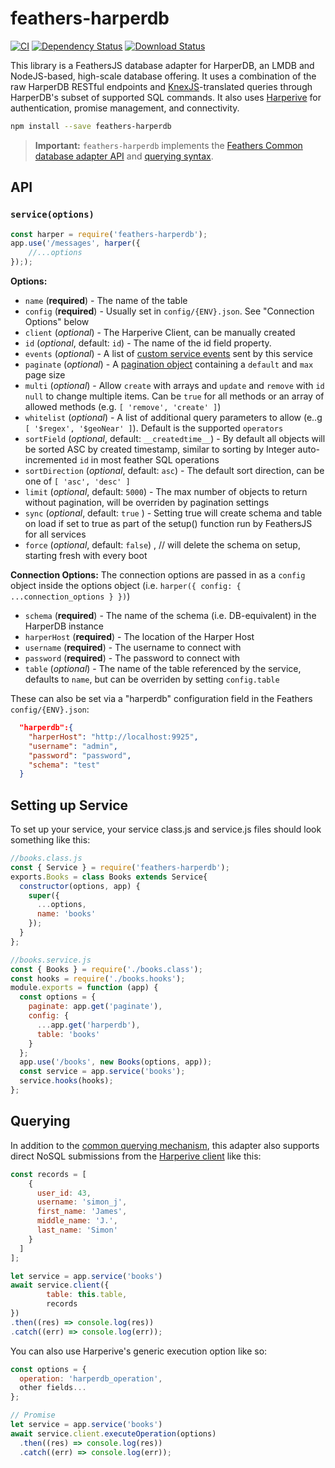 # feathers-harperdb
[![CI](https://github.com/jamesvillarrubia/feathers-harperdb/workflows/CI/badge.svg)](https://github.com/jamesvillarrubia/feathers-harperdb/actions?query=workflow%3ACI)
[![Dependency Status](https://img.shields.io/david/feathersjs-ecosystem/feathers-knex.svg?style=flat-square)](https://david-dm.org/feathersjs-ecosystem/feathers-knex)
[![Download Status](https://img.shields.io/npm/dm/feathers-knex.svg?style=flat-square)](https://www.npmjs.com/package/feathers-harperdb)

This library is a FeathersJS database adapter for HarperDB, an LMDB and NodeJS-based, high-scale database offering. It uses a combination of the raw HarperDB RESTful endpoints and [KnexJS](http://knexjs.org/)-translated queries through HarperDB's subset of supported SQL commands.  It also uses [Harperive](https://www.npmjs.com/package/harperive) for authentication, promise management, and connectivity.

```bash
npm install --save feathers-harperdb
```

> __Important:__ `feathers-harperdb` implements the [Feathers Common database adapter API](https://docs.feathersjs.com/api/databases/common.html) and [querying syntax](https://docs.feathersjs.com/api/databases/querying.html).
> 

## API

### `service(options)`


```js
const harper = require('feathers-harperdb');
app.use('/messages', harper({
    //...options
}););
```


__Options:__
- `name` (**required**) - The name of the table
- `config` (**required**) - Usually set in `config/{ENV}.json`. See "Connection Options" below
- `client` (*optional*) - The Harperive Client, can be manually created
- `id` (*optional*, default: `id`) - The name of the id field property.
- `events` (*optional*) - A list of [custom service events](https://docs.feathersjs.com/api/events.html#custom-events) sent by this service
- `paginate` (*optional*) - A [pagination object](https://docs.feathersjs.com/api/databases/common.html#pagination) containing a `default` and `max` page size
- `multi` (*optional*) - Allow `create` with arrays and `update` and `remove` with `id` `null` to change multiple items. Can be `true` for all methods or an array of allowed methods (e.g. `[ 'remove', 'create' ]`)
- `whitelist` (*optional*) - A list of additional query parameters to allow (e..g `[ '$regex', '$geoNear' ]`). Default is the supported `operators`
- `sortField` (*optional*, default: `__createdtime__`) - By default all objects will be sorted ASC by created timestamp, similar to sorting by Integer auto-incremented `id` in most feather SQL operations
- `sortDirection` (*optional*, default: `asc`) - The default sort direction, can be one of `[ 'asc', 'desc' ]`
- `limit` (*optional*, default: `5000`) - The max number of objects to return without pagination, will be overriden by pagination settings
- `sync` (*optional*, default: `true` ) - Setting true will create schema and table on load if set to true as part of the setup() function run by FeathersJS for all services
- `force` (*optional*, default: `false`) , // will delete the schema on setup, starting fresh with every boot


__Connection Options:__
The connection options are passed in as a `config` object inside the options object (i.e. `harper({ config: { ...connection_options } })`)
- `schema` (**required**) - The name of the schema (i.e. DB-equivalent) in the HarperDB instance
- `harperHost` (**required**) - The location of the Harper Host
- `username` (**required**) - The username to connect with
- `password` (**required**) - The password to connect with
- `table` (*optional*) - The name of the table referenced by the service, defaults to `name`, but can be overriden by setting `config.table`

These can also be set via a "harperdb" configuration field in the Feathers `config/{ENV}.json`:
```json
  "harperdb":{
    "harperHost": "http://localhost:9925",
    "username": "admin",
    "password": "password",
    "schema": "test"
  }
```

## Setting up Service
To set up your service, your service class.js and service.js files should look something like this:

```javascript
//books.class.js
const { Service } = require('feathers-harperdb');
exports.Books = class Books extends Service{
  constructor(options, app) {
    super({
      ...options,
      name: 'books'
    });
  }
};

//books.service.js
const { Books } = require('./books.class');
const hooks = require('./books.hooks');
module.exports = function (app) {
  const options = {
    paginate: app.get('paginate'),
    config: {
      ...app.get('harperdb'),
      table: 'books'
    }
  };
  app.use('/books', new Books(options, app));
  const service = app.service('books');
  service.hooks(hooks);
};
```


## Querying

In addition to the [common querying mechanism](https://docs.feathersjs.com/api/databases/querying.html), this adapter also supports direct NoSQL submissions from the [Harperive client](https://chandan-24.github.io/Harperive/#/) like this:


```javascript
const records = [
    {
      user_id: 43,
      username: 'simon_j',
      first_name: 'James',
      middle_name: 'J.',
      last_name: 'Simon'
    }
  ]
];

let service = app.service('books')
await service.client({
        table: this.table,
        records
})
.then((res) => console.log(res))
.catch((err) => console.log(err));
```

You can also use Harperive's generic execution option like so:
```javascript
const options = {
  operation: 'harperdb_operation',
  other fields...
};

// Promise
let service = app.service('books')
await service.client.executeOperation(options)
  .then((res) => console.log(res))
  .catch((err) => console.log(err));
```


